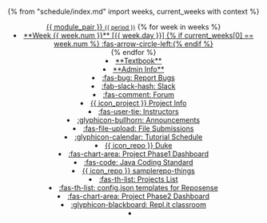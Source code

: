 {% from "schedule/index.md" import weeks, current_weeks with context %}
<header>
<navbar placement="top">
  <a slot="brand" href="{{baseUrl}}/index.html" title="Home" class="navbar-brand">{{ module_pair }} <small>{{ period }}</small></a>
  <dropdown text="Schedule" class="nav-link">
{% for week in weeks %}
<li><a href="{{ baseUrl }}/schedule/week{{ week.num }}/index.html" class="dropdown-item"> <md>**Week {{ week.num }}** [{{ week.day }}] {% if current_weeks[0] == week.num %} :fas-arrow-circle-left:{% endif %}</md></a></li>
{% endfor %}
  </dropdown>
  <li><a href="{{baseUrl}}/se-book-adapted/index.html" class="nav-link"><md>**Textbook**</md></a></li>
  <li><a href="{{baseUrl}}/admin/index.html" class="nav-link"><md>**Admin Info**</md></a></li>
  <dropdown text="Links" class="nav-link">
    <li><a href="{{bugs_link}}" target="_blank" class="dropdown-item"><md>:fas-bug:</md> Report Bugs</a></li>
    <li><a href="{{slack_team}}" target="_blank" class="dropdown-item"><md>:fab-slack-hash:</md> Slack</a></li>
    <li><a href="{{forum_link}}" target="_blank" class="dropdown-item"><md>:fas-comment:</md> Forum</a></li>
    <li><a href="{{baseUrl}}/admin/project-overview.html" class="dropdown-item">{{ icon_project }} Project Info</a></li>
    <li><a href="{{ baseUrl }}/admin/instructors.html" class="dropdown-item"><md>:fas-user-tie:</md> Instructors</a></li>
    <li><a href="{{ivle_announcements}}" target="_blank" class="dropdown-item"><md>:glyphicon-bullhorn:</md> Announcements</a></li>
    <li><a href="{{ivle_files}}" target="_blank" class="dropdown-item"><md>:fas-file-upload:</md> File Submissions</a></li>
    <li><a href="{{baseUrl}}/admin/tutorials.html" target="_blank" class="dropdown-item"><md>:glyphicon-calendar:</md> Tutorial Schedule</a></li>
    <li><a href="https://github.com/nus{{ module | lower }}-{{ semester }}/duke" target="_blank" class="dropdown-item">{{ icon_repo }} Duke </a></li>
    <li><a href="https://nus{{ module | lower }}-{{ semester | lower }}.github.io/phase1-dashboard" target="_blank" class="dropdown-item"><md>:fas-chart-area:</md> Project Phase1 Dashboard</a></li>
    <li><a href="{{java_coding_standard}}" target="_blank" class="dropdown-item"><md>:fas-code:</md> Java Coding Standard</a></li>
    <li><a href="{{module_org}}/samplerepo-things" target="_blank" class="dropdown-item">{{ icon_repo }} samplerepo-things</a></li>
    <li><a href="{{baseUrl}}/admin/projectList.html" class="dropdown-item"><md>:fas-th-list:</md> Projects List</a></li>
    <li><a href="{{baseUrl}}/admin/reposenseConfigTemplates.html" class="dropdown-item"><md>:fas-th-list:</md> config.json templates for Reposense</a></li>
    <li><a href="https://nus{{ module | lower }}-{{ semester | lower }}.github.io/dashboard-beta" target="_blank" class="dropdown-item"><md>:fas-chart-area:</md> Project Phase2 Dashboard </a></li>
    <li><a href="https://repl.it/classroom/invite/cuFCDgh" target="_blank" class="dropdown-item"><md>:glyphicon-blackboard:</md> Repl.it classroom</a></li>
  </dropdown>
  <li slot="right" class="nav-link">
    <form class="navbar-form">
      <searchbar :data="searchData" placeholder="Search" :on-hit="searchCallback" menu-align-right ></searchbar>
    </form>
  </li>
</navbar>
</header>
